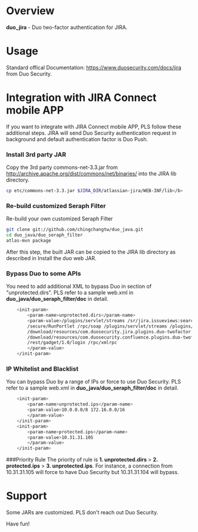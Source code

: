 # Overview

**duo_jira** - Duo two-factor authentication for JIRA.

# Usage

Standard offical Documentation: <https://www.duosecurity.com/docs/jira> from Duo Security.

# Integration with JIRA Connect mobile APP
If you want to integrate with JIRA Connect mobile APP, PLS follow these additional steps. JIRA will send Duo Security authentication request in background and default authentication factor is Duo Push.

###	Install 3rd party JAR
Copy the 3rd party commons-net-3.3.jar from http://archive.apache.org/dist/commons/net/binaries/ into the JIRA lib directory.

```sh
cp etc/commons-net-3.3.jar $JIRA_DIR/atlassian-jira/WEB-INF/lib</b>
```

###	Re-build customized Seraph Filter 
Re-build your own customized Seraph Filter 
```sh
git clone git://github.com/chingchangtw/duo_java.git
cd duo_java/duo_seraph_filter
atlas-mvn package
```
After this step, the built JAR can be copied to the JIRA lib directory as described in Install the duo web JAR.

### Bypass Duo to some APIs
You need to add additional XML to bypass Duo in section of "unprotected.dirs". PLS refer to a sample web.xml in <b>duo_java/duo_seraph_filter/doc</b> in detail.
```sh
	<init-param>
		<param-name>unprotected.dirs</param-name>
		<param-value>/plugins/servlet/streams /sr/jira.issueviews:searchrequest 
		/secure/RunPortlet /rpc/soap /plugins/servlet/streams /plugins/servlet/applinks/whoami 
		/download/resources/com.duosecurity.jira.plugins.duo-twofactor:resources/ 
		/download/resources/com.duosecurity.confluence.plugins.duo-twofactor:resources/ 
		/rest/gadget/1.0/login /rpc/xmlrpc
		</param-value>
	</init-param>
```

### IP Whitelist and Blacklist
You can bypass Duo by a range of IPs or force to use Duo Security. PLS refer to a sample web.xml in <b>duo_java/duo_seraph_filter/doc</b> in detail.
```sh
    <init-param>	    
        <param-name>unprotected.ips</param-name>
        <param-value>10.0.0.0/8 172.16.0.0/16
        </param-value>
    </init-param>
    <init-param>
        <param-name>protected.ips</param-name>
        <param-value>10.31.31.105
        </param-value>
    </init-param>
```
###Priority Rule
The priority of rule is <b>1. unprotected.dirs</b> > <b>2. protected.ips</b> > <b>3. unprotected.ips</b>. For instance, a connection from 10.31.31.105 will force to have Duo Security but 10.31.31.104 will bypass.
 

# Support
Some JARs are customized. PLS don't reach out Duo Security.


Have fun!
